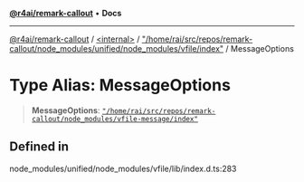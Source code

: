 [**@r4ai/remark-callout**](../../../../README.md) • **Docs**

***

[@r4ai/remark-callout](../../../../globals.md) / [\<internal\>](../../../README.md) / ["/home/rai/src/repos/remark-callout/node\_modules/unified/node\_modules/vfile/index"](../README.md) / MessageOptions

# Type Alias: MessageOptions

> **MessageOptions**: [`"/home/rai/src/repos/remark-callout/node_modules/vfile-message/index"`](../../home_rai_src_repos_remark-callout_node_modules_vfile-message_index/README.md)

## Defined in

node\_modules/unified/node\_modules/vfile/lib/index.d.ts:283
